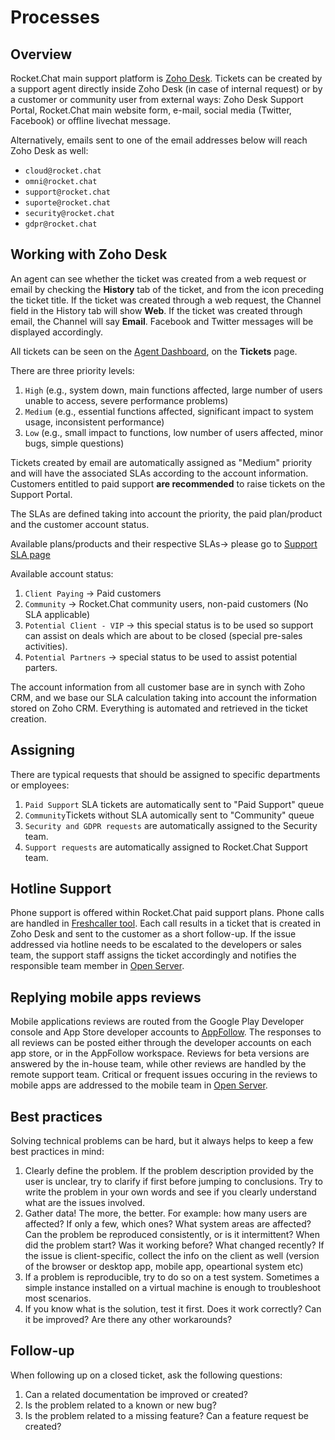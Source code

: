 # Processes

## Overview

Rocket.Chat main support platform is [Zoho Desk](https://desk.rocket.chat). Tickets can be created by a support agent directly inside Zoho Desk \(in case of internal request\) or by a customer or community user from external ways: Zoho Desk Support Portal, Rocket.Chat main website form, e-mail, social media \(Twitter, Facebook\) or offline livechat message.

Alternatively, emails sent to one of the email addresses below will reach Zoho Desk as well:

* `cloud@rocket.chat`
* `omni@rocket.chat`
* `support@rocket.chat`
* `suporte@rocket.chat`
* `security@rocket.chat`
* `gdpr@rocket.chat`

## Working with Zoho Desk

An agent can see whether the ticket was created from a web request or email by checking the **History** tab of the ticket, and from the icon preceding the ticket title. If the ticket was created through a web request, the Channel field in the History tab will show **Web**. If the ticket was created through email, the Channel will say **Email**. Facebook and Twitter messages will be displayed accordingly.

All tickets can be seen on the [Agent Dashboard](https://desk.rocket.chat/support/rocketchat/ShowHomePage.do#Cases/q/duedate), on the **Tickets** page.

There are three priority levels:

1. `High` \(e.g., system down, main functions affected, large number of users unable to access, severe performance problems\)
2. `Medium` \(e.g., essential functions affected, significant impact to system usage, inconsistent performance\)
3. `Low` \(e.g., small impact to functions, low number of users affected, minor bugs, simple questions\)

Tickets created by email are automatically assigned as "Medium" priority and will have the associated SLAs according to the account information. Customers entitled to paid support **are recommended** to raise tickets on the Support Portal.

The SLAs are defined taking into account the priority, the paid plan/product and the customer account status.

Available plans/products and their respective SLAs-&gt; please go to [Support SLA page](https://rocket.chat/handbook/support/slas/)

Available account status:

1. `Client Paying` -&gt; Paid customers
2. `Community` -&gt; Rocket.Chat community users, non-paid customers \(No SLA applicable\)
3. `Potential Client - VIP` -&gt; this special status is to be used so support can assist on deals which are about to be closed \(special pre-sales activities\).
4. `Potential Partners` -&gt; special status to be used to assist potential parters.

The account information from all customer base are in synch with Zoho CRM, and we base our SLA calculation taking into account the information stored on Zoho CRM. Everything is automated and retrieved in the ticket creation.

## Assigning

There are typical requests that should be assigned to specific departments or employees:

1. `Paid Support` SLA tickets are automatically sent to "Paid Support" queue
2. `Community`Tickets without SLA automically sent to "Community" queue
3. `Security and GDPR requests` are automatically assigned to the Security team.
4. `Support requests` are automatically assigned to Rocket.Chat Support team.

## Hotline Support

Phone support is offered within Rocket.Chat paid support plans. Phone calls are handled in [Freshcaller tool](https://rocketphone.freshcaller.com/). Each call results in a ticket that is created in Zoho Desk and sent to the customer as a short follow-up. If the issue addressed via hotline needs to be escalated to the developers or sales team, the support staff assigns the ticket accordingly and notifies the responsible team member in [Open Server](https://open.rocket.chat).

## Replying mobile apps reviews

Mobile applications reviews are routed from the Google Play Developer console and App Store developer accounts to [AppFollow](https://watch.appfollow.io/apps/rocket-chat/). The responses to all reviews can be posted either through the developer accounts on each app store, or in the AppFollow workspace. Reviews for beta versions are answered by the in-house team, while other reviews are handled by the remote support team. Critical or frequent issues occuring in the reviews to mobile apps are addressed to the mobile team in [Open Server](https://open.rocket.chat).

## Best practices

Solving technical problems can be hard, but it always helps to keep a few best practices in mind:

1. Clearly define the problem. If the problem description provided by the user is unclear, try to clarify if first before jumping to conclusions. Try to write the problem in your own words and see if you clearly understand what are the issues involved.
2. Gather data! The more, the better. For example: how many users are affected? If only a few, which ones? What system areas are affected? Can the problem be reproduced consistently, or is it intermittent? When did the problem start? Was it working before? What changed recently? If the issue is client-specific, collect the info on the client as well \(version of the browser or desktop app, mobile app, opeartional system etc\)
3. If a problem is reproducible, try to do so on a test system. Sometimes a simple instance installed on a virtual machine is enough to troubleshoot most scenarios.
4. If you know what is the solution, test it first. Does it work correctly? Can it be improved? Are there any other workarounds?

## Follow-up

When following up on a closed ticket, ask the following questions:

1. Can a related documentation be improved or created?
2. Is the problem related to a known or new bug?
3. Is the problem related to a missing feature? Can a feature request be created?

